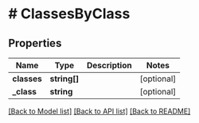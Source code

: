 # # ClassesByClass

## Properties

Name | Type | Description | Notes
------------ | ------------- | ------------- | -------------
**classes** | **string[]** |  | [optional]
**_class** | **string** |  | [optional]

[[Back to Model list]](../../README.md#models) [[Back to API list]](../../README.md#endpoints) [[Back to README]](../../README.md)
